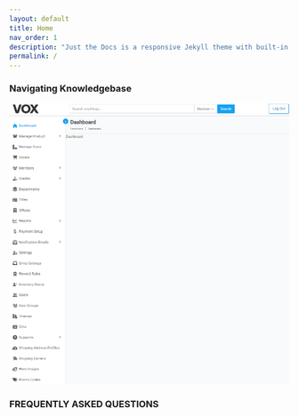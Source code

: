 ```yaml
---
layout: default
title: Home
nav_order: 1
description: "Just the Docs is a responsive Jekyll theme with built-in search that is easily customizable and hosted on GitHub Pages."
permalink: /
---
```


### Navigating Knowledgebase

![dashboard](/images/index/interface.png)

### FREQUENTLY ASKED QUESTIONS
